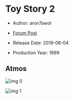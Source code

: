 # Toy Story 2

* Author: aron7awol

* [Forum Post](https://www.avsforum.com/threads/bass-eq-for-filtered-movies.2995212/post-58135384)

* Release Date: 2019-06-04
* Production Year: 1999

## Atmos

![img 0](https://i.imgur.com/DAOYrhu.jpg)

![img 1](https://i.imgur.com/1Pb14uw.jpg)

